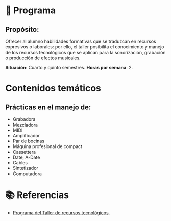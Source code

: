 # :page_facing_up: Programa

## Propósito:
Ofrecer al alumno habilidades formativas que se traduzcan en recursos expresivos o laborales: por ello, el taller posibilita el conocimiento y manejo de los recursos tecnológicos que se aplican para la sonorización, grabación o producción de efectos musicales.

**Situación**: Cuarto y quinto semestres.
**Horas por semana**: 2.

# Contenidos temáticos

## Prácticas en el manejo de:
- Grabadora
- Mezcladora
- MIDI
- Amplificador
- Par de bocinas
- Máquina profesional de compact
- Cassettera
- Date, A-Date
- Cables
- Sintetizador
- Computadora


# :books: Referencias
- [Programa del Taller de recursos tecnológicos](taller_de_recursos_tecnologicos_programa.jpeg).
